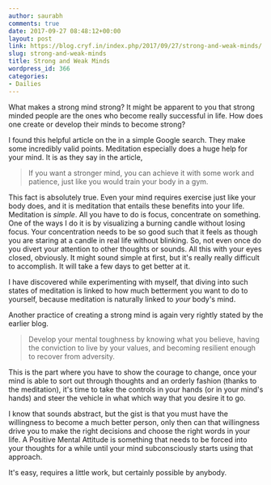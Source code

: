 ```yaml
---
author: saurabh
comments: true
date: 2017-09-27 08:48:12+00:00
layout: post
link: https://blog.cryf.in/index.php/2017/09/27/strong-and-weak-minds/
slug: strong-and-weak-minds
title: Strong and Weak Minds
wordpress_id: 366
categories:
- Dailies
---
```


What makes a strong mind strong? It might be apparent to you that strong minded people are the ones who become really successful in life. How does one create or develop their minds to become strong?

I found this helpful article on the in a simple Google search. They make some incredibly valid points. Meditation especially does a huge help for your mind. It is as they say in the article,


<blockquote>If you want a stronger mind, you can achieve it with some work and patience, just like you would train your body in a gym.</blockquote>


This fact is absolutely true. Even your mind requires exercise just like your body does, and it is meditation that entails these benefits into your life. Meditation is _simple_. All you have to do is focus, concentrate on something. One of the ways I do it is by visualizing a burning candle without losing focus. Your concentration needs to be so good such that it feels as though you are staring at a candle in real life without blinking. So, not even once do you divert your attention to other thoughts or sounds. All this with your eyes closed, obviously. It might sound simple at first, but it's really really difficult to accomplish. It will take a few days to get better at it.

I have discovered while experimenting with myself, that diving into such states of meditation is linked to how much betterment you want to do to yourself, because meditation is naturally linked to _your_ body's mind.

Another practice of creating a strong mind is again very rightly stated by the earlier blog.


<blockquote>Develop your mental toughness by knowing what you believe, having the conviction to live by your values, and becoming resilient enough to recover from adversity.</blockquote>


This is the part where you have to show the courage to change, once your mind is able to sort out through thoughts and an orderly fashion (thanks to the meditation), it's time to take the controls in your hands (or in your mind's hands) and steer the vehicle in what which way that you desire it to go.

I know that sounds abstract, but the gist is that you must have the willingness to become a much better person, only then can that willingness drive you to make the right decisions and choose the right words in your life. A Positive Mental Attitude is something that needs to be forced into your thoughts for a while until your mind subconsciously starts using that approach.

It's easy, requires a little work, but certainly possible by anybody.
